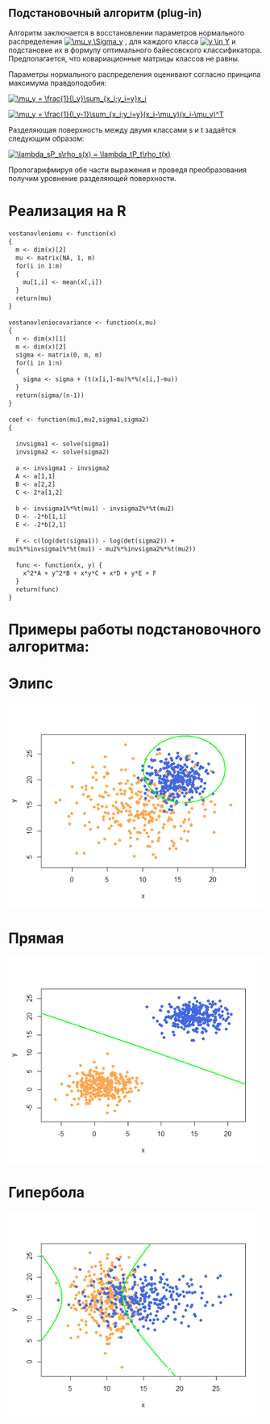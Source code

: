 ## Подстановочный алгоритм (plug-in)

Алгоритм заключается в восстановлении параметров нормального распределения <a href="https://www.codecogs.com/eqnedit.php?latex=\mu_y,\Sigma_y" target="_blank"><img src="https://latex.codecogs.com/gif.latex?\mu_y,\Sigma_y" title="\mu_y,\Sigma_y" /></a> ,  для каждого класса  <a href="https://www.codecogs.com/eqnedit.php?latex=y&space;\in&space;Y" target="_blank"><img src="https://latex.codecogs.com/gif.latex?y&space;\in&space;Y" title="y \in Y" /></a> и подстановке их в формулу оптимального байесовского классификатора. Предполагается, что ковариационные матрицы классов не равны.

Параметры нормального распределения оценивают согласно принципа максимума правдоподобия:

<a href="https://www.codecogs.com/eqnedit.php?latex=\mu_y&space;=&space;\frac{1}{l_y}\sum_{x_i;y_i=y}x_i" target="_blank"><img src="https://latex.codecogs.com/gif.latex?\mu_y&space;=&space;\frac{1}{l_y}\sum_{x_i;y_i=y}x_i" title="\mu_y = \frac{1}{l_y}\sum_{x_i;y_i=y}x_i" /></a>

<a href="https://www.codecogs.com/eqnedit.php?latex=\mu_y&space;=&space;\frac{1}{l_y-1}\sum_{x_i;y_i=y}(x_i-\mu_y)(x_i-\mu_y)^T" target="_blank"><img src="https://latex.codecogs.com/gif.latex?\mu_y&space;=&space;\frac{1}{l_y-1}\sum_{x_i;y_i=y}(x_i-\mu_y)(x_i-\mu_y)^T" title="\mu_y = \frac{1}{l_y-1}\sum_{x_i;y_i=y}(x_i-\mu_y)(x_i-\mu_y)^T" /></a>

Разделяющая поверхность между двумя классами s и t задаётся следующим образом:

<a href="https://www.codecogs.com/eqnedit.php?latex=\lambda_sP_s\rho_s(x)&space;=&space;\lambda_tP_t\rho_t(x)" target="_blank"><img src="https://latex.codecogs.com/gif.latex?\lambda_sP_s\rho_s(x)&space;=&space;\lambda_tP_t\rho_t(x)" title="\lambda_sP_s\rho_s(x) = \lambda_tP_t\rho_t(x)" /></a>

Прологарифмируя обе части выражения и проведя преобразования получим уровнение разделяющей поверхности.

# Реализация на R
```
vostanovleniemu <- function(x)
{
  m <- dim(x)[2]
  mu <- matrix(NA, 1, m)
  for(i in 1:m)
  {
    mu[1,i] <- mean(x[,i])
  }
  return(mu)
}

vostanovlenieсovariance <- function(x,mu)
{
  n <- dim(x)[1]
  m <- dim(x)[2]
  sigma <- matrix(0, m, m)
  for(i in 1:n)
  {
    sigma <- sigma + (t(x[i,]-mu)%*%(x[i,]-mu))
  }
  return(sigma/(n-1))
}

coef <- function(mu1,mu2,sigma1,sigma2)
{
  
  invsigma1 <- solve(sigma1)
  invsigma2 <- solve(sigma2)

  a <- invsigma1 - invsigma2
  A <- a[1,1]
  B <- a[2,2]
  C <- 2*a[1,2]
  
  b <- invsigma1%*%t(mu1) - invsigma2%*%t(mu2)
  D <- -2*b[1,1]
  E <- -2*b[2,1]
  
  F <- c(log(det(sigma1)) - log(det(sigma2)) + mu1%*%invsigma1%*%t(mu1) - mu2%*%invsigma2%*%t(mu2))

  func <- function(x, y) {
    x^2*A + y^2*B + x*y*C + x*D + y*E + F
  }
  return(func)
}

```

# Примеры работы подстановочного алгоритма:
# Элипс
![Image alt](https://github.com/KOCTYN/ML0/blob/master/lab7/elips.png)

# Прямая
![Image alt](https://github.com/KOCTYN/ML0/blob/master/lab7/prymay.png)

# Гипербола
![Image alt](https://github.com/KOCTYN/ML0/blob/master/lab7/giperbola.png)


